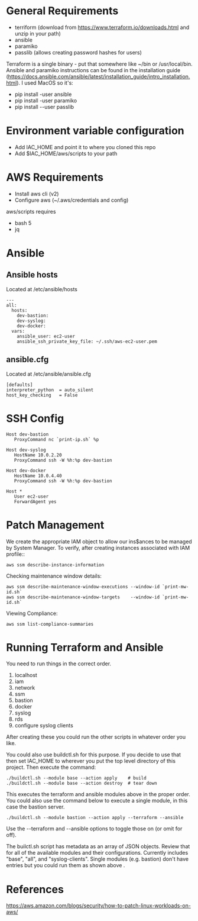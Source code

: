 # General Requirements

* terriform (download from https://www.terraform.io/downloads.html and unzip in your path)
* ansible 
* paramiko
* passlib (allows creating password hashes for users)

Terraform is a single binary - put that somewhere like ~/bin or /usr/local/bin.  Ansible and paramiko instructions
can be found in the installation guide (https://docs.ansible.com/ansible/latest/installation_guide/intro_installation.html).
I used MacOS so it's:

* pip install -user ansible
* pip install -user paramiko
* pip install --user passlib

# Environment variable configuration

* Add IAC_HOME and point it to where you cloned this repo
* Add $IAC_HOME/aws/scripts to your path

# AWS Requirements

* Install aws cli (v2)
* Configure aws (~/.aws/credentials and config)

aws/scripts requires

* bash 5
* jq

# Ansible

## Ansible hosts 

Located at /etc/ansible/hosts

```
---
all:
  hosts:
    dev-bastion:
    dev-syslog:
    dev-docker:
  vars:
    ansible_user: ec2-user
    ansible_ssh_private_key_file: ~/.ssh/aws-ec2-user.pem
```

## ansible.cfg

Located at /etc/ansible/ansible.cfg

```
[defaults]
interpreter_python 	= auto_silent
host_key_checking 	= False
```

# SSH Config

```
Host dev-bastion
   ProxyCommand nc `print-ip.sh` %p

Host dev-syslog
   HostName 10.0.2.20
   ProxyCommand ssh -W %h:%p dev-bastion

Host dev-docker
   HostName 10.0.4.40
   ProxyCommand ssh -W %h:%p dev-bastion

Host *
   User ec2-user
   ForwardAgent yes
```
# Patch Management 

We create the appropriate IAM object to allow our ins$ances to be managed by System Manager.  To verify,
after creating instances associated with IAM profile::

```
aws ssm describe-instance-information
```

Checking maintenance window details:

```
aws ssm describe-maintenance-window-executions --window-id `print-mw-id.sh`
aws ssm describe-maintenance-window-targets    --window-id `print-mw-id.sh`
```

Viewing Compliance:

```
aws ssm list-compliance-summaries
```

# Running Terraform and Ansible

You need to run things in the correct order.

1. localhost 
2. iam
3. network
4. ssm
5. bastion
6. docker
7. syslog
8. rds
9. configure syslog clients

After creating these you could run the other scripts in whatever order you like.

You could also use buildctl.sh for this purpose.  If you decide to use that then
set IAC_HOME to wherever you put the top level directory of this project.  Then
execute the command:

```
./buildctl.sh --module base --action apply    # build
./buildctl.sh --module base --action destroy  # tear down
```

This executes the terraform and ansible modules above in the proper order.  You 
could also use the command below to execute a single module, in this case the 
bastion server.

```
./buildctl.sh --module bastion --action apply --terraform --ansible
```

Use the --terraform and --ansible options to toggle those on (or omit for off).

The builctl.sh script has metadata as an array of JSON objects.  Review that for
all of the available modules and their configurations.  Currently includes "base",
"all", and "syslog-clients".  Single modules (e.g. bastion) don't have entries 
but you could run them as shown above .

# References 

https://aws.amazon.com/blogs/security/how-to-patch-linux-workloads-on-aws/